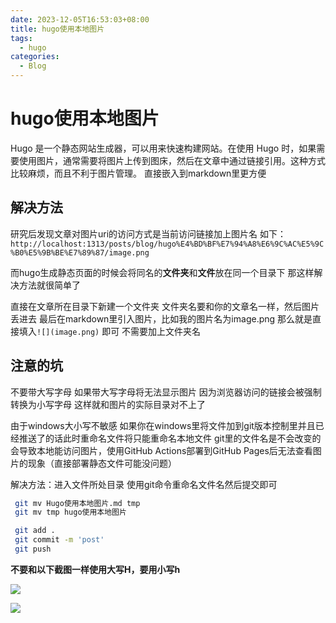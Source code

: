 ```yaml
---
date: 2023-12-05T16:53:03+08:00
title: hugo使用本地图片
tags:
  - hugo
categories:
  - Blog
---
```

# hugo使用本地图片
Hugo 是一个静态网站生成器，可以用来快速构建网站。在使用 Hugo 时，如果需要使用图片，通常需要将图片上传到图床，然后在文章中通过链接引用。这种方式比较麻烦，而且不利于图片管理。
直接嵌入到markdown里更方便
## 解决方法
研究后发现文章对图片uri的访问方式是当前访问链接加上图片名 
如下：
`http://localhost:1313/posts/blog/hugo%E4%BD%BF%E7%94%A8%E6%9C%AC%E5%9C%B0%E5%9B%BE%E7%89%87/image.png`

而hugo生成静态页面的时候会将同名的**文件夹**和**文件**放在同一个目录下 那这样解决方法就很简单了

直接在文章所在目录下新建一个文件夹 文件夹名要和你的文章名一样，然后图片丢进去
最后在markdown里引入图片，比如我的图片名为image.png 那么就是直接填入`![](image.png)` 即可 不需要加上文件夹名

## 注意的坑
不要带大写字母 如果带大写字母将无法显示图片 因为浏览器访问的链接会被强制转换为小写字母 这样就和图片的实际目录对不上了

由于windows大小写不敏感 如果你在windows里将文件加到git版本控制里并且已经推送了的话此时重命名文件将只能重命名本地文件 git里的文件名是不会改变的
会导致本地能访问图片，使用GitHub Actions部署到GitHub Pages后无法查看图片的现象（直接部署静态文件可能没问题）

解决方法：进入文件所处目录 使用git命令重命名文件名然后提交即可

```bash
 git mv Hugo使用本地图片.md tmp
 git mv tmp hugo使用本地图片

 git add .
 git commit -m 'post'
 git push
```

**不要和以下截图一样使用大写H，要用小写h**

![](image.png)

![](image2.png)
